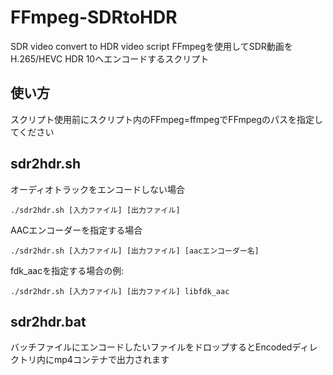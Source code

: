 # FFmpeg-SDRtoHDR
SDR video convert to HDR video script
FFmpegを使用してSDR動画をH.265/HEVC HDR 10へエンコードするスクリプト

## 使い方
スクリプト使用前にスクリプト内のFFmpeg=ffmpegでFFmpegのパスを指定してください
## sdr2hdr.sh
オーディオトラックをエンコードしない場合
```
./sdr2hdr.sh [入力ファイル] [出力ファイル]
```
AACエンコーダーを指定する場合
```
./sdr2hdr.sh [入力ファイル] [出力ファイル] [aacエンコーダー名]
```
fdk_aacを指定する場合の例:
```
./sdr2hdr.sh [入力ファイル] [出力ファイル] libfdk_aac
```

## sdr2hdr.bat
バッチファイルにエンコードしたいファイルをドロップするとEncodedディレクトリ内にmp4コンテナで出力されます
